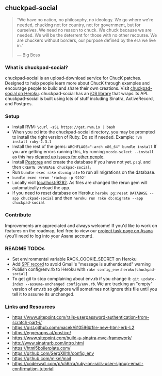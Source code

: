 ## chuckpad-social

> "We have no nation, no philosophy, no ideology. We go where we're needed, chucking not for country, not for government, but for ourselves. We need no reason to chuck. We chuck because we are needed. We will be the deterrent for those with no other recourse. We are chuckers without borders, our purpose defined by the era we live in."
> 
> ― Big Boss

### What is chuckpad-social?

chuckpad-social is an upload-download service for ChucK patches. Designed to help people learn more about ChucK through examples and encourage people to build and share their own creations. Visit [chuckpad-social on Heroku][2]. chuckpad-social has an [iOS library][6] that wraps its API. chuckpad-social is built using lots of stuff including Sinatra, ActiveRecord, and Postgres. 

### Setup
* Install RVM: `\curl -sSL https://get.rvm.io | bash`
* When you cd into the chuckpad-social directory, you may be prompted to install the right version of Ruby. Do so if needed. Example: `rvm install ruby-2.3.1`
* Install the rest of the gems: `ARCHFLAGS="-arch x86_64" bundle install` If you are getting errors running this, try running `xcode-select --install` as this has [cleared up issues for other people][3].
* Install [Postgres][4] and create the database if you have not yet. `psql` and then `CREATE DATABASE chuckpad-social;`
* Run `bundle exec rake db:migrate` to run all migrations on the database.
* `bundle exec rerun 'rackup -p 9292'`
* Locally visit [localhost:9292](http://localhost:9292/). As files are changed the rerun gem will automatically reload the app.
* If you need to reset database on Heroku: `heroku pg:reset DATABASE --app chuckpad-social` and then `heroku run rake db:migrate --app chuckpad-social`


### Contribute
Improvements are appreciated and always welcome! If you'd like to work on features on the roadmap, feel free to view our [project task page on Asana][5] (you'll need to log into your Asana account). 

### README TODOs
* Set environmental variable RACK_COOKIE_SECRET on Heroku
* Add [SPF record][7] to avoid Gmail's "message is authenticated" warning
* Publish config/env.rb to Heroku with `rake config_env:heroku[chuckpad-social]`
* To get git to stop complaining about env.rb if you change it: `git update-index --assume-unchanged config/env.rb`. We are tracking an "empty" version of env.rb so gitignore will sometimes not ignore this file until you tell it to assume its unchanged.

### Links and Resources
* https://www.sitepoint.com/rails-userpassword-authentication-from-scratch-part-i/
* https://gist.github.com/macek/610596#file-new-html-erb-L2
* https://eggerapps.at/postico/
* https://www.sitepoint.com/build-a-sinatra-mvc-framework/
* http://www.sinatrarb.com/intro.html
* https://html5boilerplate.com/
* https://github.com/SergXIIIth/config_env
* https://github.com/mikel/mail
* https://coderwall.com/p/u56rra/ruby-on-rails-user-signup-email-confirmation-tutorial

[1]: http://postgresapp.com/
[2]: http://chuckpad-social.herokuapp.com/
[3]: https://github.com/sparklemotion/nokogiri/issues/1483#issuecomment-224684394
[4]: https://www.postgresql.org/download/
[5]: https://app.asana.com/-/share?s=147252256199690-lWxuO8hBjVq7jOGkmVlwpUpsPfvH9ekYGQToiw1dMUP-868703070985
[6]: https://github.com/markcerqueira/chuckpad-social-ios
[7]: https://help.dreamhost.com/hc/en-us/articles/220854287-What-SPF-records-do-I-use-
